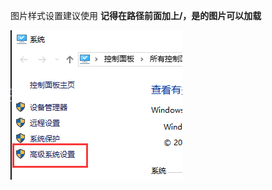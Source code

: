 




图片样式设置建议使用 **记得在路径前面加上/，是的图片可以加载**

![img](/images/posts/mysql/1556823-20181220220242472-524708778.png)
